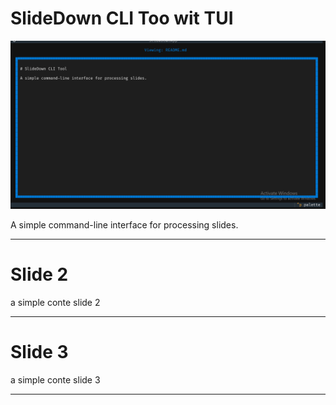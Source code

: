

# SlideDown CLI Too wit TUI

![alt text](image.png)

A simple command-line interface for processing slides.

------


# Slide 2

a simple conte slide 2

------



# Slide 3

a simple conte slide 3

------